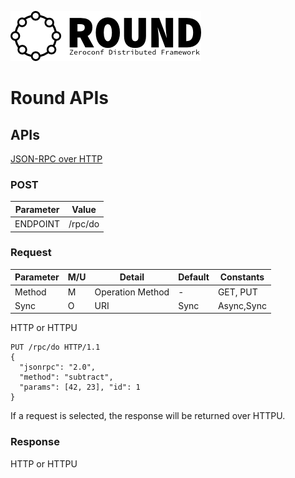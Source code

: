 ![round_logo](./img/round_logo.png)

# Round APIs

## APIs

[JSON-RPC over HTTP](http://jsonrpc.org/historical/json-rpc-over-http.html)
### POST

| Parameter | Value |
|-|-|
| ENDPOINT | /rpc/do |

### Request

| Parameter | M/U | Detail | Default | Constants |
|-|-|-|-|-|
| Method | M | Operation Method | - | GET, PUT |
| Sync | O | URI | Sync | Async,Sync |

HTTP or HTTPU

```
PUT /rpc/do HTTP/1.1
{
  "jsonrpc": "2.0",
  "method": "subtract",
  "params": [42, 23], "id": 1
}
```

If a request is selected, the response will be returned over HTTPU.

### Response

HTTP or HTTPU
